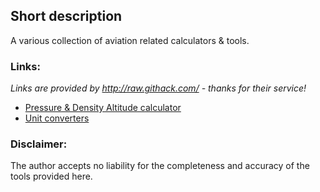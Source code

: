 ## Short description
A various collection of aviation related calculators & tools.

### Links:
*Links are provided by http://raw.githack.com/ - thanks for their service!*

* [Pressure & Density Altitude calculator](https://raw.githack.com/pe-jot/AviationCalculators/e6d935e6e497154f080c5b86ee4f9cbf04f532a3/altitude.html)
* [Unit converters](https://raw.githack.com/pe-jot/AviationCalculators/c1ad41e11b2b12fefe12dfef3b0987d5ed985397/unitconverter.html)
<!-- https://raw.githack.com/pe-jot/AviationCalculators/main/altitude.html -->

### Disclaimer:
The author accepts no liability for the completeness and accuracy of the tools provided here.
